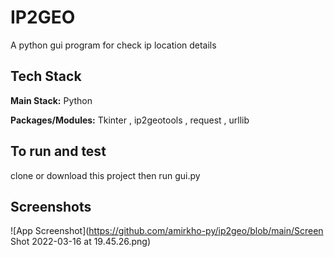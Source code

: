 
# IP2GEO
A python gui program for check ip location details
## Tech Stack
**Main Stack:** Python

**Packages/Modules:** Tkinter , ip2geotools ,  request , urllib

## To run and test
clone or download this project then run gui.py


## Screenshots

![App Screenshot](https://github.com/amirkho-py/ip2geo/blob/main/Screen Shot 2022-03-16 at 19.45.26.png)







